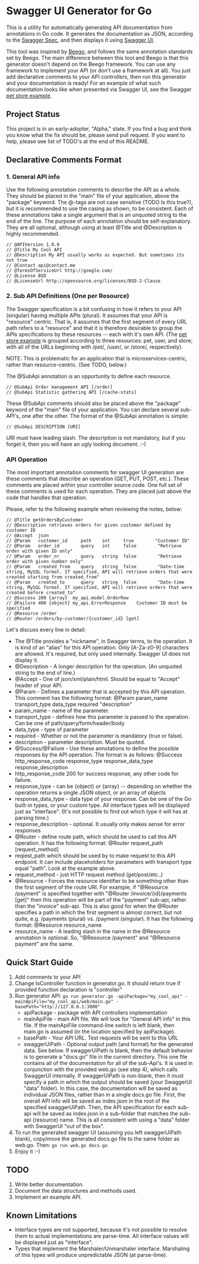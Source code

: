 Swagger UI Generator for Go
===========================

This is a utility for automatically generating API documentation from annotations in Go code. It generates the documentation as JSON, according to the [Swagger Spec](https://github.com/wordnik/swagger-spec), and then displays it using [Swagger UI](https://github.com/wordnik/swagger-ui).

This tool was inspired by [Beego](http://beego.me/docs/advantage/docs.md), and follows the same annotation standards set by Beego. The main difference between this tool and Beego is that this generator doesn't depend on the Beego framework. You can use any framework to implement your API (or don't use a framework at all). You just add declarative comments to your API controllers, then run this generator and your documentation is ready! For an example of what such documentation looks like when presented via Swagger UI, see the Swagger [pet store example](http://petstore.swagger.wordnik.com/).

Project Status
--------------
This project is in an early-adopter, "Alpha," state. If you find a bug and think you know what the fix should be, please send pull request. If you want to help, please see list of TODO's at the end of this README.


Declarative Comments Format
---------------------------

### 1. General API info

Use the following annotation comments to describe the API as a whole.
They should be placed in the "main" file of your application, above the "package" keyword.
The @-tags are not case sensitive (TODO Is this true?), but it is recommended to use the casing as shown, to be consistent.
Each of these annotations take a single argument that is an unquoted string to the end of the line.
The purpose of each annotation should be self-explanatory.
They are all optional, although using at least @Title and @Description is highly recommended.

    // @APIVersion 1.0.0
    // @Title My Cool API
    // @Description My API usually works as expected. But sometimes its not true
    // @Contact api@contact.me
    // @TermsOfServiceUrl http://google.com/
    // @License BSD
    // @LicenseUrl http://opensource.org/licenses/BSD-2-Clause



### 2. Sub API Definitions (One per Resource)

The Swagger specification is a bit confusing in how it refers to your API (singular) having multiple APIs (plural). It assumes that your API is "resource" centric. That is, it assumes that the first segment of every URL path refers to a "resource" and that it is therefore desirable to group the APIs specifications by these resources -- each with it's own API. (The [pet store example](http://petstore.swagger.wordnik.com/) is grouped according to three resources: pet, user, and store; with all of the URLs beginning with /pet/, /user/, or /store/, respectively).

NOTE: This is problematic for an application that is microservices-centric, rather than resource-centric. (See TODO, below.)

The @SubApi annotation is an opportunity to define each resource.

    // @SubApi Order management API [/order]
    // @SubApi Statistic gathering API [/cache-stats]

These @SubApi comments should also be placed above the "package" keyword of the "main" file of your application. You can declare several sub-API's, one after the other. The format of the @SubApi annotation is simple:

    // @SubApi DESCRIPTION [URI]

URI must have leading slash. The description is not mandatory, but if you forget it, then you will have an ugly looking document. :-)


### API Operation

The most important annotation comments for swagger UI generation are these comments that describe an operation (GET, PUT, POST, etc.). These comments are placed within your controller source code. One full set of these comments is used for each operation. They are placed just above the code that handles that operation.

Please, refer to the following example when reviewing the notes, below:

    // @Title getOrdersByCustomer
    // @Description retrieves orders for given customer defined by customer ID
    // @Accept  json
    // @Param   customer_id     path    int     true        "Customer ID"
    // @Param   order_id        query   int     false        "Retrieve order with given ID only"
    // @Param   order_nr        query   string  false        "Retrieve order with given number only"
    // @Param   created_from    query   string  false        "Date-time string, MySQL format. If specified, API will retrieve orders that were created starting from created_from"
    // @Param   created_to      query   string  false        "Date-time string, MySQL format. If specified, API will retrieve orders that were created before created_to"
    // @Success 200 {array}  my_api.model.OrderRow
    // @Failure 400 {object} my_api.ErrorResponse    Customer ID must be specified
    // @Resource /order
    // @Router /orders/by-customer/{customer_id} [get]

Let's discuss every line in detail:
* The @Title provides a "nickname", in Swagger terms, to the operation. It is kind of an "alias" for this API operation. Only [A-Za-z0-9] characters are allowed. It's required, but only used internally. Swagger UI does not display it.
* @Description - A longer description for the operation. (An unquoted string to the end of line.)
* @Accept - One of json/xml/plain/html. Should be equal to "Accept" header of your API.
* @Param - Defines a parameter that is accepted by this API operation. This comment has the following format:
 @Param  param_name  transport_type  data_type  required  "description"
 * param_name  - name of the parameter.
 * transport_type  - defines how this parameter is passed to the operation. Can be one of path/query/form/header/body
 * data_type  - type of parameter
 * required - Whether or not the parameter is mandatory (true or false).
 * description - parameter description. Must be quoted.
* @Success/@Failure - Use these annotations to define the possible responses by the API operation. The format is as follows:
 @Success http_response_code response_type response_data_type response_description
 * http_response_code 200 for success response, any other code for failure.
 * response_type - can be {object} or {array} -- depending on whether the operation returns a single JSON object, or an array of objects
 * response_data_type - data type of your response. Can be one of the Go built-in types, or your custom type. All interface types will be displayed just as "interface". (It's not possible to find out which type it will has at parsing time.)
 * response_description - optional. It usually only makes sense for error responses.
* @Router - define route path, which should be used to call this API operation. It has the following format:
 @Router request_path [request_method]
 * reqiest_path which should be used by to make request to this API endpoint. It can include placeholders for parameters with transport type equal "path". Look at the example above.
 * request_method - just HTTP request method (get/post/etc..)
* @Resource - Forces the resource identifier to be something other than the first segment of the route URI. For example, if "@Resource /payment" is specified together with "@Router /invoice/{id}/payments [get]" then this operation will be part of the "payment" sub-api, rather than the "invoice" sub-api. This is also good for when the @Router specifies a path in which the first segment is almost correct, but not quite, e.g. /payments (plural) vs. /payment (singular). It has the following format:
@Resource resource_name
 * resource_name - A leading slash in the name in the @Resource annotation is optional. So, "@Resource /payment" and "@Resource payment" are the same.

Quick Start Guide
-----------------

1. Add comments to your API
2. Change IsController function in generator.go. It should return true if provided function declaration is "controller"
3. Run generator API:
  `go run generator.go -apiPackage="my_cool_api" -mainApiFile="my_cool_api/web/main.go" -basePath="http://127.0.0.1:3000"`
    * apiPackage  - package with API controllers implementation
    * mainApiFile - main API file. We will look for "General API info" in this file. If the mainApiFile command-line switch is left blank, then main.go is assumed (in the location specified by apiPackage).
    * basePath    - Your API URL. Test requests will be sent to this URL
    * swaggerUiPath - Optional output path (and format) for the generated data. See below.
  If swaggerUiPath is blank, then the default behavior is to generate a "docs.go" file in the current directory. This one file contains all of the documentation for all of the sub-Api's. It is used in conjunction with the provided web.go (see step 4), which calls SwaggerUI internally.
  If swaggerUiPath is non-blank, then it must specify a path in which the output should be saved (your SwaggerUI "data" folder). In this case, the documentation will be saved as individual JSON files, rather than in a single docs.go file. First, the overall API info will be saved as index.json in the root of the specified swaggerUiPath. Then, the API specification for each sub-api will be saved as index.json in a sub-folder that matches the sub-api (resource) name. This is all consistent with using a "data" folder with SwaggerUI "out of the box".
4. To run the generated swagger UI (assuming you left swaggerUiPath blank), copy/move the generated docs.go file to the same folder as web.go. Then:
 `go run web.go docs.go`
5. Enjoy it :-)


TODO
----

1. Write better documentation.
2. Document the data structures and methods used.
3. Implement an example API.

Known Limitations
-----------------

* Interface types are not supported, because it's not possible to resolve them to actual implementations are parse-time. All interface values will be displayed just as "interface".
* Types that implement the Marshaler/Unmarshaler interface. Marshaling of this types will produce unpredictable JSON (at parse-time).


